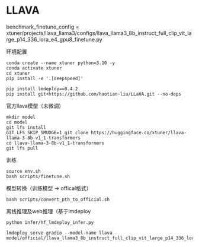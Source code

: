 # LLAVA

benchmark_finetune_config = xtuner/projects/llava_llama3/configs/llava_llama3_8b_instruct_full_clip_vit_large_p14_336_lora_e4_gpu8_finetune.py

环境配置
```
conda create --name xtuner python=3.10 -y
conda activate xtuner
cd xtuner
pip install -e '.[deepspeed]'

pip install lmdeploy==0.4.2
pip install git+https://github.com/haotian-liu/LLaVA.git --no-deps
```

官方llava模型（未微调）
```
mkdir model
cd model
git lfs install
GIT_LFS_SKIP_SMUDGE=1 git clone https://huggingface.co/xtuner/llava-llama-3-8b-v1_1-transformers
cd llava-llama-3-8b-v1_1-transformers
git lfs pull
```

训练
```
source env.sh
bash scripts/finetune.sh
```

模型转换（训练模型 -> offical格式）
```
bash scripts/convert_pth_to_official.sh
```



离线推理及web推理（基于lmdeploy
```
python infer/hf_lmdeploy_infer.py

lmdeploy serve gradio --model-name llava model/official/llava_llama3_8b_instruct_full_clip_vit_large_p14_336_lora_e4_gpu8_finetune
```
